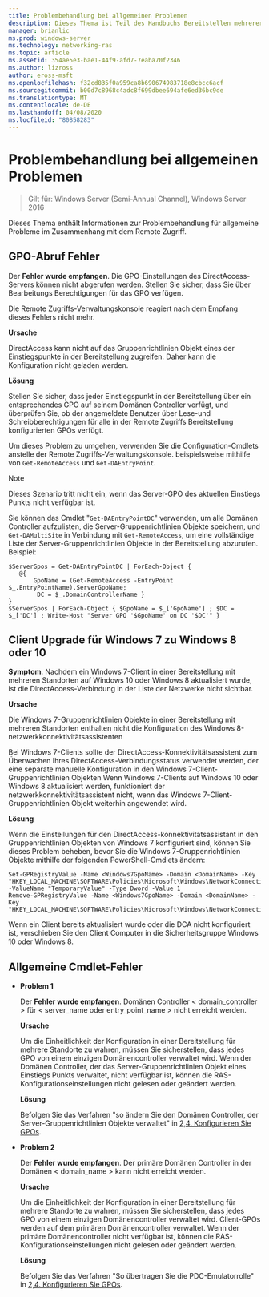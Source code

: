 ```yaml
---
title: Problembehandlung bei allgemeinen Problemen
description: Dieses Thema ist Teil des Handbuchs Bereitstellen mehrerer Remote Zugriffs Server in einer Bereitstellung mit mehreren Standorten in Windows Server 2016.
manager: brianlic
ms.prod: windows-server
ms.technology: networking-ras
ms.topic: article
ms.assetid: 354ae5e3-bae1-44f9-afd7-7eaba70f2346
ms.author: lizross
author: eross-msft
ms.openlocfilehash: f32cd835f0a959ca8b690674983718e8cbcc6acf
ms.sourcegitcommit: b00d7c8968c4adc8f699dbee694afe6ed36bc9de
ms.translationtype: MT
ms.contentlocale: de-DE
ms.lasthandoff: 04/08/2020
ms.locfileid: "80858283"
---
```

# <a name="troubleshooting-general-issues"></a>Problembehandlung bei allgemeinen Problemen

>Gilt für: Windows Server (Semi-Annual Channel), Windows Server 2016

Dieses Thema enthält Informationen zur Problembehandlung für allgemeine Probleme im Zusammenhang mit dem Remote Zugriff.  
  
## <a name="gpo-retrieval-error"></a>GPO-Abruf Fehler  
Der **Fehler wurde empfangen**. Die GPO-Einstellungen des DirectAccess-Servers können nicht abgerufen werden. Stellen Sie sicher, dass Sie über Bearbeitungs Berechtigungen für das GPO verfügen.  
  
Die Remote Zugriffs-Verwaltungskonsole reagiert nach dem Empfang dieses Fehlers nicht mehr.  
  
**Ursache**  
  
DirectAccess kann nicht auf das Gruppenrichtlinien Objekt eines der Einstiegspunkte in der Bereitstellung zugreifen. Daher kann die Konfiguration nicht geladen werden.  
  
**Lösung**  
  
Stellen Sie sicher, dass jeder Einstiegspunkt in der Bereitstellung über ein entsprechendes GPO auf seinem Domänen Controller verfügt, und überprüfen Sie, ob der angemeldete Benutzer über Lese-und Schreibberechtigungen für alle in der Remote Zugriffs Bereitstellung konfigurierten GPOs verfügt.  
  
Um dieses Problem zu umgehen, verwenden Sie die Configuration-Cmdlets anstelle der Remote Zugriffs-Verwaltungskonsole. beispielsweise mithilfe von `Get-RemoteAccess` und `Get-DAEntryPoint`.  
  
> [!NOTE]  
> Dieses Szenario tritt nicht ein, wenn das Server-GPO des aktuellen Einstiegs Punkts nicht verfügbar ist.  
  
Sie können das Cmdlet "`Get-DAEntryPointDC`" verwenden, um alle Domänen Controller aufzulisten, die Server-Gruppenrichtlinien Objekte speichern, und `Get-DAMultiSite` in Verbindung mit `Get-RemoteAccess`, um eine vollständige Liste der Server-Gruppenrichtlinien Objekte in der Bereitstellung abzurufen. Beispiel:  
  
```  
$ServerGpos = Get-DAEntryPointDC | ForEach-Object {   
   @{   
       GpoName = (Get-RemoteAccess -EntryPoint $_.EntryPointName).ServerGpoName;   
        DC = $_.DomainControllerName }   
}  
$ServerGpos | ForEach-Object { $GpoName = $_['GpoName'] ; $DC = $_['DC'] ; Write-Host "Server GPO '$GpoName' on DC '$DC'" }  
```  
  
## <a name="windows-7-to-windows-8-or-10-client-upgrade"></a>Client Upgrade für Windows 7 zu Windows 8 oder 10  
**Symptom**. Nachdem ein Windows 7-Client in einer Bereitstellung mit mehreren Standorten auf Windows 10 oder Windows 8 aktualisiert wurde, ist die DirectAccess-Verbindung in der Liste der Netzwerke nicht sichtbar.  
  
**Ursache**  
  
Die Windows 7-Gruppenrichtlinien Objekte in einer Bereitstellung mit mehreren Standorten enthalten nicht die Konfiguration des Windows 8-netzwerkkonnektivitätsassistenten  
  
 Bei Windows 7-Clients sollte der DirectAccess-Konnektivitätsassistent zum Überwachen Ihres DirectAccess-Verbindungsstatus verwendet werden, der eine separate manuelle Konfiguration in den Windows 7-Client-Gruppenrichtlinien Objekten Wenn Windows 7-Clients auf Windows 10 oder Windows 8 aktualisiert werden, funktioniert der netzwerkkonnektivitätsassistent nicht, wenn das Windows 7-Client-Gruppenrichtlinien Objekt weiterhin angewendet wird.  
  
**Lösung**  
  
Wenn die Einstellungen für den DirectAccess-konnektivitätsassistant in den Gruppenrichtlinien Objekten von Windows 7 konfiguriert sind, können Sie dieses Problem beheben, bevor Sie die Windows 7-Gruppenrichtlinien Objekte mithilfe der folgenden PowerShell-Cmdlets ändern:  
  
```  
Set-GPRegistryValue -Name <Windows7GpoName> -Domain <DomainName> -Key "HKEY_LOCAL_MACHINE\SOFTWARE\Policies\Microsoft\Windows\NetworkConnectivityAssistant" -ValueName "TemporaryValue" -Type Dword -Value 1  
Remove-GPRegistryValue -Name <Windows7GpoName> -Domain <DomainName> -Key "HKEY_LOCAL_MACHINE\SOFTWARE\Policies\Microsoft\Windows\NetworkConnectivityAssistant"  
```  
  
Wenn ein Client bereits aktualisiert wurde oder die DCA nicht konfiguriert ist, verschieben Sie den Client Computer in die Sicherheitsgruppe Windows 10 oder Windows 8.  
  
## <a name="general-cmdlet-errors"></a>Allgemeine Cmdlet-Fehler  
  
-   **Problem 1**  
  
    Der **Fehler wurde empfangen**. Domänen Controller < domain_controller > für < server_name oder entry_point_name > nicht erreicht werden.  
  
    **Ursache**  
  
    Um die Einheitlichkeit der Konfiguration in einer Bereitstellung für mehrere Standorte zu wahren, müssen Sie sicherstellen, dass jedes GPO von einem einzigen Domänencontroller verwaltet wird. Wenn der Domänen Controller, der das Server-Gruppenrichtlinien Objekt eines Einstiegs Punkts verwaltet, nicht verfügbar ist, können die RAS-Konfigurationseinstellungen nicht gelesen oder geändert werden.  
  
    **Lösung**  
  
    Befolgen Sie das Verfahren "so ändern Sie den Domänen Controller, der Server-Gruppenrichtlinien Objekte verwaltet" in [2,4. Konfigurieren Sie GPOs](assetId:///b1960686-a81e-4f48-83f1-cc4ea484df43#ConfigGPOs).  
  
-   **Problem 2**  
  
    Der **Fehler wurde empfangen**. Der primäre Domänen Controller in der Domänen < domain_name > kann nicht erreicht werden.  
  
    **Ursache**  
  
    Um die Einheitlichkeit der Konfiguration in einer Bereitstellung für mehrere Standorte zu wahren, müssen Sie sicherstellen, dass jedes GPO von einem einzigen Domänencontroller verwaltet wird. Client-GPOs werden auf dem primären Domänencontroller verwaltet. Wenn der primäre Domänencontroller nicht verfügbar ist, können die RAS-Konfigurationseinstellungen nicht gelesen oder geändert werden.  
  
    **Lösung**  
  
    Befolgen Sie das Verfahren "So übertragen Sie die PDC-Emulatorrolle" in [2,4. Konfigurieren Sie GPOs](assetId:///b1960686-a81e-4f48-83f1-cc4ea484df43#ConfigGPOs).  
  


